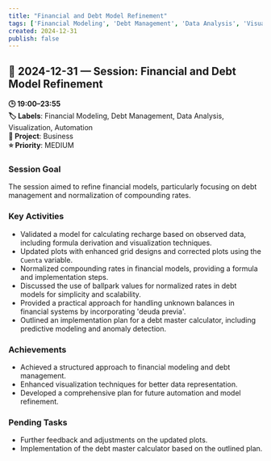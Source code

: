 ```yaml
---
title: "Financial and Debt Model Refinement"
tags: ['Financial Modeling', 'Debt Management', 'Data Analysis', 'Visualization', 'Automation']
created: 2024-12-31
publish: false
---
```


## 📅 2024-12-31 — Session: Financial and Debt Model Refinement

**🕒 19:00–23:55**  
**🏷️ Labels**: Financial Modeling, Debt Management, Data Analysis, Visualization, Automation  
**📂 Project**: Business  
**⭐ Priority**: MEDIUM  


### Session Goal
The session aimed to refine financial models, particularly focusing on debt management and normalization of compounding rates.

### Key Activities
- Validated a model for calculating recharge based on observed data, including formula derivation and visualization techniques.
- Updated plots with enhanced grid designs and corrected plots using the `Cuenta` variable.
- Normalized compounding rates in financial models, providing a formula and implementation steps.
- Discussed the use of ballpark values for normalized rates in debt models for simplicity and scalability.
- Provided a practical approach for handling unknown balances in financial systems by incorporating 'deuda previa'.
- Outlined an implementation plan for a debt master calculator, including predictive modeling and anomaly detection.

### Achievements
- Achieved a structured approach to financial modeling and debt management.
- Enhanced visualization techniques for better data representation.
- Developed a comprehensive plan for future automation and model refinement.

### Pending Tasks
- Further feedback and adjustments on the updated plots.
- Implementation of the debt master calculator based on the outlined plan.
